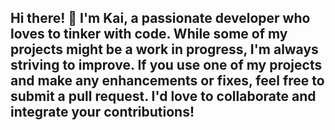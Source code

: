 <h2 align="left">Hi there! 👋 I'm Kai, a passionate developer who loves to tinker with code. While some of my projects might be a work in progress, I'm always striving to improve. If you use one of my projects and make any enhancements or fixes, feel free to submit a pull request. I'd love to collaborate and integrate your contributions!</h2>

